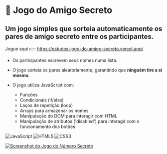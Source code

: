 # 🎁 Jogo do Amigo Secreto

## Um jogo simples que sorteia automaticamente os pares de amigo secreto entre os participantes.

Jogue aqui 👉: https://estudos-jogo-do-amigo-secreto.vercel.app/

- Os participantes escrevem seus nomes numa lista.
- O jogo sorteia os pares aleatoriamente, garantindo que **ninguém tire a si mesmo**.
- O jogo utiliza JavaScript com:

  - Funções
  - Condicionais (if/else)
  - Laços de repetição (loop)
  - Arrays para armazenar os nomes
  - Manipulação do DOM para interagir com HTML
  - Manipulação de atributos ('disabled') para interagir com o funcionamento dos botões

![JavaScript](https://img.shields.io/badge/javascript-%23323330.svg?style=for-the-badge&logo=javascript&logoColor=%23F7DF1E)
![HTML5](https://img.shields.io/badge/html5-%23E34F26.svg?style=for-the-badge&logo=html5&logoColor=white)
![CSS3](https://img.shields.io/badge/css3-%231572B6.svg?style=for-the-badge&logo=css3&logoColor=white)

<a href="https://estudos-jogo-do-amigo-secreto.vercel.app/" target="_blank">
  <img src="https://github.com/user-attachments/assets/6a6a1a3b-8c7d-4e75-9d3f-e7204d2f9d18" alt="Screenshot do Jogo do Número Secreto">
</a>
